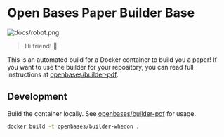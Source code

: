 # Open Bases Paper Builder Base

![docs/robot.png](https://github.com/openbases/whedon-python/raw/master/docs/img/robot.png)

> Hi friend! :wave:

This is an automated build for a Docker container to build you a paper! 
If you want to use the builder for your repository, you can read full
instructions at [openbases/builder-pdf](https://www.github.com/openbases/builder-pdf).

## Development

Build the container locally. See [openbases/builder-pdf](https://www.github.com/openbases/builder-pdf)
for usage.

```bash
docker build -t openbases/builder-whedon .
```
